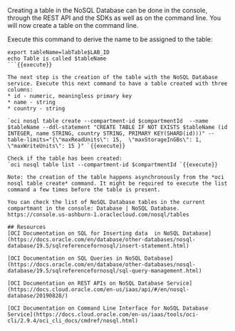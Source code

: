 Creating a table in the NoSQL Database can be done in the console, through the REST API and the SDKs as well as on the command line. You will now create a table on the command line.

Execute this command to derive the name to be assigned to the table:
```
export tableName=labTable$LAB_ID
echo Table is called $tableName
```{{execute}}

The next step is the creation of the table with the NoSQL Database service. Execute this next command to have a table created with three columns:
* id - numeric, meaningless primary key
* name - string
* country - string

`oci nosql table create --compartment-id $compartmentId  --name $tableName --ddl-statement "CREATE TABLE IF NOT EXISTS $tableName (id INTEGER, name STRING, country STRING, PRIMARY KEY(SHARD(id)))" --table-limits="{\"maxReadUnits\": 15,  \"maxStorageInGBs\": 1,  \"maxWriteUnits\": 15 }" `{{execute}} 

Check if the table has been created:
`oci nosql table list --compartment-id $compartmentId `{{execute}}

Note: the creation of the table happens asynchronously from the *oci nosql table create* command. It might be required to execute the list command a few times before the table is present.

You can check the list of NoSQL Database tables in the current compartmant in the console: Database | NoSQL Database.
https://console.us-ashburn-1.oraclecloud.com/nosql/tables

## Resources
[OCI Documentation on SQL for Inserting data  in NoSQL Database](https://docs.oracle.com/en/database/other-databases/nosql-database/19.5/sqlreferencefornosql/insert-statement.html)

[OCI Documentation on SQL Queries in NoSQL Database](https://docs.oracle.com/en/database/other-databases/nosql-database/19.5/sqlreferencefornosql/sql-query-management.html)

[OCI Documentation on REST APIs on NoSQL Database Service](https://docs.cloud.oracle.com/en-us/iaas/api/#/en/nosql-database/20190828/)

[OCI Documentation on Command Line Interface for NoSQL Database Service](https://docs.cloud.oracle.com/en-us/iaas/tools/oci-cli/2.9.4/oci_cli_docs/cmdref/nosql.html) 
